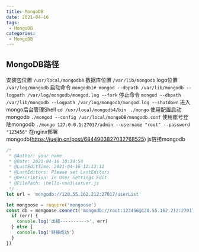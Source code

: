 ```yaml
---
title: MongoDB
date: 2021-04-16
tags:
 - MongoDB
categories:
 - MongoDB
---
```


## MongoDB路径

安装包位置  `/usr/local/mongodb4`
数据库位置  `/var/lib/mongodb`
logo位置    `/var/log/mongodb`
启动命令    `mongodb]# mongod --dbpath /var/lib/mongodb --logpath /var/log/mongodb/mongod.log --fork`
停止命令  `mongod --dbpath /var/lib/mongodb --logpath /var/log/mongodb/mongod.log --shutdown`
进入mongo后台管理Shell `cd /usr/local/mongodb4/bin ` `./mongo`
使用配置启动mongodb `./mongod --config /usr/local/mongoDB/mongodb.conf`
使用账号登陆mongodb `./mongo 127.0.0.1:27017/admin --username "root" --password "123456"`
在nginx部署mongodb(https://juejin.cn/post/6844903827032768525)
js链接mongodb
```javascript
/*
 * @Author: your name
 * @Date: 2021-04-16 10:34:54
 * @LastEditTime: 2021-04-16 12:13:12
 * @LastEditors: Please set LastEditors
 * @Description: In User Settings Edit
 * @FilePath: \hello-vue3\server.js
 */
let url = 'mongodb://120.55.162.212:27017/userList'

let mongoose = require('mongoose') 
const db = mongoose.connect('mongodb://root:123456@120.55.162.212:27017', { useNewUrlParser: true }, err => {
  if (err) {
    console.log('出错---------->', err)
  } else {
    console.log('链接成功')
  }
})

```


